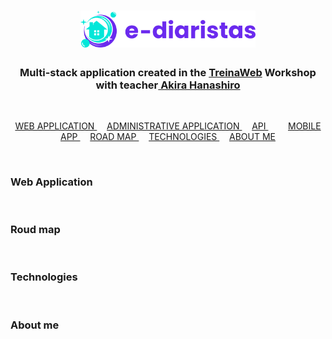 #

<h1
  align="center"
>
  <img
    width="280px"
    src="./ediaristas/public/img/logos/logo.svg"
  />
</h1>

<h3
  align="center"
>
  Multi-stack application created in the <a
  target="_blank"
  href="https://github.com/treinaweb"
  >TreinaWeb</a>
  Workshop with teacher<a
  target="_blank"
  href="https://github.com/hanashiro"
  > Akira Hanashiro</a>
</h3>

<br
/>
<p
  align="center"
>
  <a
    href="#web-application"
  >
    WEB APPLICATION
  </a>&nbsp;&nbsp;&nbsp;
  <a
    href="#administrative-application"
  >
    ADMINISTRATIVE APPLICATION
  </a>&nbsp;&nbsp;&nbsp;
  <a
    href="#API"
  >
    API
  </a>&nbsp;&nbsp;&nbsp;
  </a>&nbsp;&nbsp;&nbsp;
  <a
    href="#mobile-app"
  >
    MOBILE APP
  </a>&nbsp;&nbsp;&nbsp;
  <a
    href="#road-map"
  >
    ROAD MAP
  </a>&nbsp;&nbsp;&nbsp;
  <a
    href="#technologies"
  >
    TECHNOLOGIES
  </a>&nbsp;&nbsp;&nbsp;
  <a
    href="#about-me"
  >
    ABOUT ME
  </a>
</p>
<br
/>

### Web Application

<br
/>

### Roud map

<br
/>

### Technologies

<br
/>

### About me

